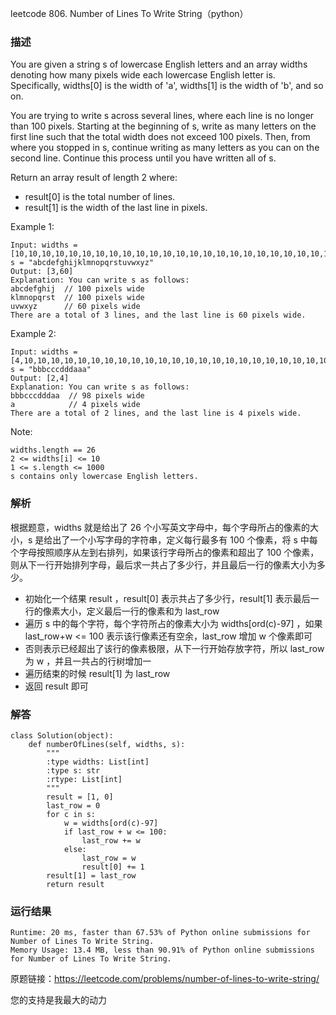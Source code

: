 leetcode  806. Number of Lines To Write String（python）

### 描述


You are given a string s of lowercase English letters and an array widths denoting how many pixels wide each lowercase English letter is. Specifically, widths[0] is the width of 'a', widths[1] is the width of 'b', and so on.

You are trying to write s across several lines, where each line is no longer than 100 pixels. Starting at the beginning of s, write as many letters on the first line such that the total width does not exceed 100 pixels. Then, from where you stopped in s, continue writing as many letters as you can on the second line. Continue this process until you have written all of s.

Return an array result of length 2 where:

* result[0] is the total number of lines.
* result[1] is the width of the last line in pixels.



Example 1:

	Input: widths = [10,10,10,10,10,10,10,10,10,10,10,10,10,10,10,10,10,10,10,10,10,10,10,10,10,10], s = "abcdefghijklmnopqrstuvwxyz"
	Output: [3,60]
	Explanation: You can write s as follows:
	abcdefghij  // 100 pixels wide
	klmnopqrst  // 100 pixels wide
	uvwxyz      // 60 pixels wide
	There are a total of 3 lines, and the last line is 60 pixels wide.

	
Example 2:

	Input: widths = [4,10,10,10,10,10,10,10,10,10,10,10,10,10,10,10,10,10,10,10,10,10,10,10,10,10], s = "bbbcccdddaaa"
	Output: [2,4]
	Explanation: You can write s as follows:
	bbbcccdddaa  // 98 pixels wide
	a            // 4 pixels wide
	There are a total of 2 lines, and the last line is 4 pixels wide.




Note:

	widths.length == 26
	2 <= widths[i] <= 10
	1 <= s.length <= 1000
	s contains only lowercase English letters.


### 解析

根据题意，widths 就是给出了 26 个小写英文字母中，每个字母所占的像素的大小，s 是给出了一个小写字母的字符串，定义每行最多有 100 个像素，将 s 中每个字母按照顺序从左到右排列，如果该行字母所占的像素和超出了 100 个像素，则从下一行开始排列字母，最后求一共占了多少行，并且最后一行的像素大小为多少。

* 初始化一个结果 result ，result[0] 表示共占了多少行，result[1] 表示最后一行的像素大小，定义最后一行的像素和为 last_row 
* 遍历 s 中的每个字符，每个字符所占的像素大小为 widths[ord(c)-97] ，如果 last\_row+w <= 100 表示该行像素还有空余，last_row 增加 w 个像素即可
* 否则表示已经超出了该行的像素极限，从下一行开始存放字符，所以 last_row 为 w ，并且一共占的行树增加一
* 遍历结束的时候 result[1] 为 last_row 
* 返回 result 即可


### 解答
				

	class Solution(object):
	    def numberOfLines(self, widths, s):
	        """
	        :type widths: List[int]
	        :type s: str
	        :rtype: List[int]
	        """
	        result = [1, 0]
	        last_row = 0
	        for c in s:
	            w = widths[ord(c)-97]
	            if last_row + w <= 100:
	                last_row += w
	            else:
	                last_row = w
	                result[0] += 1
	        result[1] = last_row
	        return result
            	      
			
### 运行结果

	Runtime: 20 ms, faster than 67.53% of Python online submissions for Number of Lines To Write String.
	Memory Usage: 13.4 MB, less than 90.91% of Python online submissions for Number of Lines To Write String.


原题链接：https://leetcode.com/problems/number-of-lines-to-write-string/



您的支持是我最大的动力

